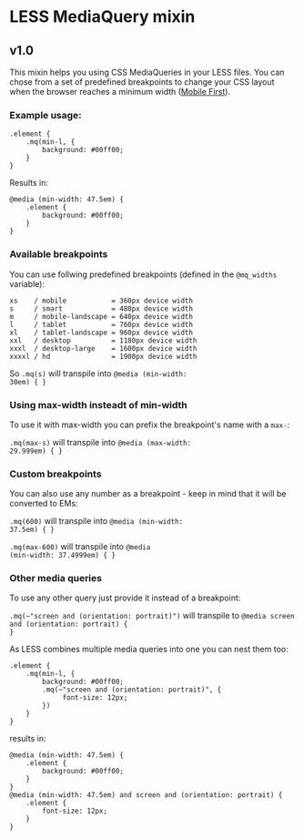 # LESS MediaQuery mixin
## v1.0
This mixin helps you using CSS MediaQueries in your LESS files. You can chose from a set of predefined breakpoints to change your CSS layout when the browser reaches a minimum width ([Mobile First](https://web3canvas.com/what-is-mobile-first-responsive-design/)).

### Example usage:
	.element {
	    .mq(min-l, {
	        background: #00ff00;
	    }
	}

Results in:

	@media (min-width: 47.5em) {
	    .element {
	        background: #00ff00;
	    }
	}

### Available breakpoints
You can use follwing predefined breakpoints (defined in the <code>@mq_widths</code> variable):

	xs    / mobile           = 360px device width
	s     / smart            = 480px device width
	m     / mobile-landscape = 640px device width
	l     / tablet           = 760px device width
	xl    / tablet-landscape = 960px device width
	xxl   / desktop          = 1180px device width
	xxxl  / desktop-large    = 1600px device width
	xxxxl / hd               = 1900px device width

So <code>.mq(s)</code> will transpile into <code>@media (min-width: 30em) { }</code>

### Using max-width insteadt of min-width
To use it with max-width you can prefix the breakpoint's name with a <code>max-</code>:

<code>.mq(max-s)</code> will transpile into <code>@media (max-width: 29.999em) { }</code>

### Custom breakpoints
You can also use any number as a breakpoint - keep in mind that it will
be converted to EMs:

<code>.mq(600)</code> will transpile into <code>@media (min-width: 37.5em) { }</code>

<code>.mq(max-600)</code> will transpile into <code>@media (min-width: 37.4999em) { }</code>

### Other media queries
To use any other query just provide it instead of a breakpoint:

<code>.mq(~"screen and (orientation: portrait)")</code> will transpile to
<code>@media screen and (orientation: portrait) { }</code>

As LESS combines multiple media queries into one you can nest them too:

	.element {
	    .mq(min-l, {
	        background: #00ff00;
	        .mq(~"screen and (orientation: portrait)", {
	             font-size: 12px;
	        })
	    }
	}

results in:

	@media (min-width: 47.5em) {
	    .element {
	        background: #00ff00;
	    }
	}
	@media (min-width: 47.5em) and screen and (orientation: portrait) {
	    .element {
	        font-size: 12px;
	    }
	}